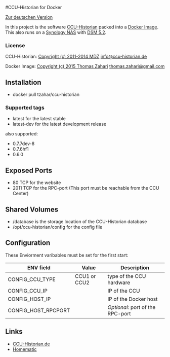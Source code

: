 #CCU-Historian for Docker

[Zur deutschen Version](README_de.md)

In this project is the software [CCU-Historian](http://ccu-historian.de) packed into a [Docker Image](http://docker.com).
This also runs on a [Synology NAS](http://synology.com) with [DSM 5.2](https://www.synology.com/dsm/app_packages/Docker).

### License

CCU-Historian: [Copyright (c) 2011-2014 MDZ](http://www.ccu-historian.de/index.php?n=CCU-Historian.Lizenz) <info@ccu-historian.de>

Docker Image: [Copyright (c) 2015 Thomas Zahari](LICENSE.md) <thomas.zahari@gmail.com>

## Installation

* docker pull tzahar/ccu-historian


### Supported tags

* latest for the latest stable
* latest-dev for the latest development release

also supported:

* 0.7.7dev-8
* 0.7.6hf1
* 0.6.0


## Exposed Ports

* 80 TCP for the website
* 2011 TCP for the RPC-port (This port must be reachable from the CCU Center)

## Shared Volumes

* /database is the storage location of the CCU-Historian database
* /opt/ccu-historian/config for the config file

## Configuration

These Enviorment varibables must be set for the first start:

| ENV field | Value | Description |
| --------- | ---- | ------------ |
| CONFIG_CCU_TYPE     | CCU1 or CCU2 | type of the CCU hardware |
| CONFIG_CCU_IP       | | IP of the CCU |
| CONFIG_HOST_IP      | | IP of the Docker host |
| CONFIG_HOST_RPCPORT | | _Optional:_ port of the RPC-port |

## Links

* [CCU-Historian.de](http://ccu-historian.de)
* [Homematic](http://homematic.com)

